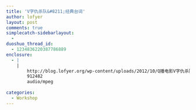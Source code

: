 ```yaml
---
title: 'V字仇杀队&#8211;经典台词'
author: lofyer
layout: post
comments: true
simplecatch-sidebarlayout:
  - 
duoshuo_thread_id:
  - 1234836220387786889
enclosure:
  - |
    |
        http://blog.lofyer.org/wp-content/uploads/2012/10/Q播电影V字仇杀队.rmvb09-57-06.mp3
        912482
        audio/mpeg
        
categories:
  - Workshop
---
```

<!--[if lt IE 9]><![endif]--><audio class="wp-audio-shortcode" id="audio-1344-1" preload="none" style="width: 100%; visibility: hidden;" controls="controls"><source type="audio/mpeg" src="http://blog.lofyer.org/wp-content/uploads/2012/10/Q播电影V字仇杀队.rmvb09-57-06.mp3?_=1" />

<http://blog.lofyer.org/wp-content/uploads/2012/10/Q播电影V字仇杀队.rmvb09-57-06.mp3></audio> 
Remember, remember

The 5th of November  
要记住，要记住，11月的5日

The gunpowder treason and plot  
火药阴谋和叛乱

I know of no reason  
Why the gunpowder treason  
Should ever be forgot  
我不知有何理由可以忘记火药阴谋

We are told to remember the idea  
and not the man  
我们被教导要记住思想，不是人

Because a man can fail  
He can be caught,  
he can be killed and forgotten  
因为人可能失败  
他可能会被捕  
他会被杀死、被遗忘

But 400 years later&#8230;&#8230;an idea can still change the world  
但400年后思想仍可改变世界

I have witnessed firsthand  
the power of ideas.  
我亲眼目睹了思想的威力

I&#8217;ve seen people kill  
in the name of them&#8230;  
我见过人们以它为名杀戮

&#8230;and die defending them  
为维护它而送命

But you cannot kiss an idea&#8230;&#8230;cannot touch it or hold it  
但你不能杀死思想不能触到它或者捧着它

Ideas do not bleed.  
They do not feel pain.  
思想不会流血，不会感到痛苦  
思想不会死去

They do not love.他们不会爱

And it is not an idea that I miss  
但我最思念的不是思想

It is a man  
A man that made me remember  
the 5th of November.  
是一个男人，让我记住11月5日的男人

A man that I will never forget.  
一个我永不会忘记的男人

That with devotion&#8217;s visage and pious action  
we do sugar o&#8217;er the devil himself.  
人们往往用至诚的外表和虔敬的  
行动，掩饰一颗魔鬼般的

Who is but the form  
following the function of what&#8230;&#8230;and what I am is a man in a mask.  
我是谁？名字只是事物的代号而已  
而我是一个戴面具的人

I&#8217;m merely remarking upon the paradox  
of asking a masked man who he is.  
我不过是指出一个矛盾，  
需要问一个戴面具的人是谁吗？

But on this most auspicious of nights&#8230;&#8230;permit me then, in lieu of the more commonplace sobriquet&#8230;&#8230;to suggest the characterof this dramatis persona.  
这样一个美好的夜晚请允许我建议用更平常的语言来介绍一位戏剧性的角色

In view, a humble vaudevillian veteran&#8230;&#8230;cast vicariously as both victim and villain by the vicissitudes of fate.  
This visage, no mere veneer of vanity&#8230;  
&#8230;is a vestige of the vox populi,  
now vacant, vanished.  
However, this valorous visitation  
of a bygone vexation stands vivified&#8230;  
&#8230;and has vowed to vanquish these venal  
and virulent vermin vanguarding vice&#8230;  
&#8230;and vouchsafing the violently vicious  
and voracious violation of volition.  
The only verdict is vengeance,  
a vendetta&#8230;  
&#8230;held as a votive not in vain,  
for the value and veracity of such&#8230;  
&#8230;shall one day vindicate the vigilant  
and the virtuous.  
Verily, this vichyssoise of verbiage  
veers most verbose.  
So let me simply add that it&#8217;s  
my very good honor to meet you&#8230;&#8230;and you may call me V.  
一位谦虚的杂耍老手代苦难命运的受害者和加害者演出这个面孔，不只是虚华的外表它是遗存的人民呼声  
现已空洞消亡  
不过，我这对过往烦恼的勇敢访问者  
恢复了生命的活力  
决心铲除那些引来  
腐败堕落邪恶的毒虫  
遏制他们狂暴的恶毒的  
以及贪婪的对意志的破坏  
对他们唯一的裁决就是复仇  
正义和警惕的信念不会落空  
它们的价值和真理终将实现  
当然，我这段莫名其妙的杂碎汤  
带来的是最冗长的自我介绍  
所以简单地说，能遇见您  
是我很大的荣幸，请叫我V

The DCD was Tchaikovsky&#8217;s  
1812 Overture.CD是柴科夫斯基的《1812序曲》

- Whereby important events of the past&#8230;  
-……历史的重要时刻……

&#8230;usually associated with someone&#8217;s death  
or the end of some awful, bloody struggle&#8230;  
通常是跟某人的死去或者  
苦难挣扎的结束有关

&#8230;are celebrated with a nice holiday&#8230;  
&#8230;I thought we could mark  
this November the 5th&#8230;  
然后以一个美好的  
假日来纪念  
我想我们可以把这个11月5日作为

&#8230;a day that is, sadly,  
no longer remembered&#8230;  
可悲地不再被记住的一天

&#8230;by taking some time out of our daily lives  
to sit down and have a little chat.  
只需从我们的日常生活  
里抽出一点时间

There are, of course,  
those who do not want us to speak.  
坐下来谈一会话  
当然有些人不希望我们发言

Let me think, let me think.  
Even now, orders are being shouted  
into telephones&#8230;  
&#8230;and men with guns  
will soon be on their way.  
- It&#8217;s Chancellor Sutler.  
- Damn it!  
就在现在，电话里吼叫着命令  
- 带枪的人们正在路上  
- 是苏特勒元首  
该死！

Why? Because while the truncheon  
may be used in lieu of conversation&#8230;  
因为尽管沉默代替了谈话

&#8230;words will always retain their power.  
言语却总是能保持它的力量

Words offer the means to meaning&#8230;  
含义深刻的言语

&#8230;and, for those who will listen,  
the enunciation of truth.  
它向那些愿意倾听的  
人们发出真相的宣告

&#8230;there is something terribly wrong  
with this country, isn&#8217;t there?  
而真相是，这个国家  
有些事情错得可怕

Cruelty and injustice,  
intolerance and oppression.  
残暴、不公、歧视和镇压

And where once  
you had the freedom to object&#8230;&#8230;to think and speak as you saw fit&#8230;&#8230;you now have censors and surveillance  
coercing your conformity&#8230;&#8230;and soliciting submission.  
你曾经有过反对的自由可以说出你想说的话。你现在有了传感器和监视系统强迫你随大流

How did this happen? Who&#8217;s to blame?  
这是怎么发生的？  
这要怪谁？

Certainly there are those  
who are more responsible than others.  
有谁比大家更需要负上责任？

And they will be held accountable.  
他们会遭到惩罚的

But again, truth be told,  
if you&#8217;re looking for the guilty&#8230;  
但是，真相讲完了  
你要找罪人的话

&#8230;you need only look into a mirror.你只需要照照镜子

I know why you did it.  
I know you were afraid.  
我知道你为什么这样做  
我知道你害怕

Who wouldn&#8217;t be? War, terror, disease.  
战争、KB事件、疾病

There were a myriad of problems  
which conspired&#8230;&#8230;to corrupt your reasonand rob you of your common sense.  
它们就像杂草种子  
用来摧毁你的理智

Fear got the best of you.  
恐惧控制了你

And in your panic, you turned to  
the now High Chancellor Adam Sutler.  
你在慌乱中投向了元首先生  
——亚当·苏特勒

He promised you order,  
he promised you peace&#8230;&#8230;and all he demanded in return  
was your silent, obedient consent.  
他向你许诺秩序  
他向你许诺和平  
所要的回报不过  
是你的服从和沉默

- Last night, I sought to end that silence.  
昨晚我决定结束这种沉默

Last night,  
I destroyed the Old Bailey&#8230;  
昨晚我摧毁了老巴里街

&#8230;to remind this country  
of what it has forgotten.  
以提醒这个国家忘记的事情

More than 400 years ago, a great citizen  
wished to imbed the 5th of November&#8230;&#8230;forever in our memory.  
将近400年前  
一位伟大的公民打算将11月5日  
永远刻入我们的记忆中

His hope was to remind the world  
that fairness, justice and freedom&#8230;&#8230;are more than words.  
以此提醒世界公平、正义和自由  
不只是口头说说

They are perspectives.  
So if you&#8217;ve seen nothing&#8230;&#8230;if the crimes of this government  
remain unknown to you&#8230;&#8230;then I would suggest that you allow  
the 5th of November to pass unmarked.  
它们是人的权利所以如果你什么也没看见  
对这个go-vern-ment犯下  
的罪行一无所知  
我建议你让这个  
11月5日平淡地过去

But if you see what I see&#8230;&#8230;if you feel as I feel,  
and if you would seek as I seek&#8230;&#8230;then I ask you to stand beside me,one year from tonight&#8230;&#8230;outside the gates of Parliament.  
可是如果你看见我所见的如果你有跟我一样的感受如果你像我一样去寻觅  
我请你在一年以后的今晚站到议会大厦的外面  
团结一致，我们将使11月5日  
永远不会被忘怀

I dare do all that may become a man.  
Who dares more is none.  
只要是男子汉做的事，我都敢做  
没有人比我有更大的胆量  
Macbeth.《麦克白》

But I&#8217;d only told them the truth.  
Was that so selfish?  
我只是告诉他们真相  
那是否太自私？

Our integrity sells for so little,  
but it is all we really have.  
我们的尊严是那么地小  
但那是我们仅有的

It is the very last inch of us.  
那是我们最后一寸领地

But within that inch&#8230;&#8230;we are free.  
但在那一寸领地里，我们是自由的

Beneath this mask  
there is more than flesh.  
这张面具之下不止是肉体

Beneath this mask there is an idea,  
Mr. Creedy.  
这张面具之下是一种  
思想，克里蒂先生

And ideas are bulletproof.  
思想是杀不死的